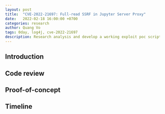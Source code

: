 ```yaml
---
layout: post
title:  "CVE-2022-21697: Full-read SSRF in Jupyter Server Proxy"
date:   2022-02-18 16:00:00 +0700
categories: research
author: Quang Vo
tags: 0day, log4j, cve-2022-21697
description: Research analysis and develop a working exploit poc script 
---
```


## Introduction

## Code review

## Proof-of-concept

## Timeline
